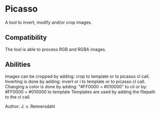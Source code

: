 # Picasso
A tool to invert, modify and/or crop images.

Compatibility
----------
The tool is able to process RGB and RGBA images. 

Abilities
----------
Images can be cropped by adding: crop to template or to picasso cl call.
Inverting is done by adding: invert or i to template or to picasso cl call.
Changing a color is done by adding: "#FF0000 = #010000" to cli
                             or by: #FF0000 = #010000 to template
Templates are used by adding the filepath to the cl call.


Author: J. v. Reimersdahl
